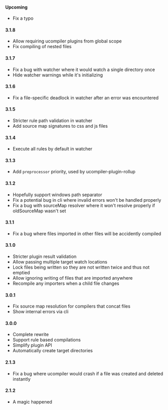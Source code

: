 #### Upcoming

* Fix a typo

#### 3.1.8

* Allow requiring ucompiler plugins from global scope
* Fix compiling of nested files

#### 3.1.7

* Fix a bug with watcher where it would watch a single directory once
* Hide watcher warnings while it's initializing

#### 3.1.6

* Fix a file-specific deadlock in watcher after an error was encountered

#### 3.1.5

* Stricter rule path validation in watcher
* Add source map signatures to css and js files

#### 3.1.4

* Execute all rules by default in watcher

#### 3.1.3

* Add `preprocessor` priority, used by ucompiler-plugin-rollup

#### 3.1.2

* Hopefully support windows path separator
* Fix a potential bug in cli where invalid errors won't be handled properly
* Fix a bug with sourceMap resolver where it won't resolve properly if oldSourceMap wasn't set

#### 3.1.1

* Fix a bug where files imported in other files will be accidently compiled

#### 3.1.0

* Stricter plugin result validation
* Allow passing multiple target watch locations
* Lock files being written so they are not written twice and thus not emptied
* Allow ignoring writing of files that are imported anywhere
* Recompile any importers when a child file changes

#### 3.0.1

* Fix source map resolution for compilers that concat files
* Show internal errors via cli

#### 3.0.0

* Complete rewrite
* Support rule based compilations
* Simplify plugin API
* Automatically create target directories

#### 2.1.3

* Fix a bug where ucompiler would crash if a file was created and deleted instantly

#### 2.1.2

* A magic happened

